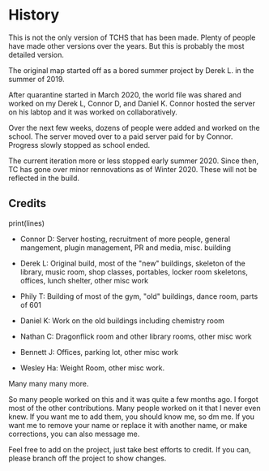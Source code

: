 # History

This is not the only version of TCHS that has been made. Plenty of people have made other versions over the years. But this is probably the most detailed version.

The original map started off as a bored summer project by Derek L. in the summer of 2019.

After quarantine started in March 2020, the world file was shared and worked on my Derek L, Connor D, and Daniel K. Connor hosted the server on his labtop and it was worked on collaboratively.

Over the next few weeks, dozens of people were added and worked on the school. The server moved over to a paid server paid for by Connor. Progress slowly stopped as school ended.

The current iteration more or less stopped early summer 2020. Since then, TC has gone over minor rennovations as of Winter 2020. These will not be reflected in the build.

## Credits

print(lines)
- Connor D: Server hosting, recruitment of more people, general mangement, plugin management, PR and media, misc. building

- Derek L: Original build, most of the "new" buildings, skeleton of the library, music room, shop classes, portables, locker room skeletons, offices, lunch shelter, other misc work

- Phily T: Building of most of the gym, "old" buildings, dance room, parts of 601

- Daniel K: Work on the old buildings including chemistry room

- Nathan C: Dragonflick room and other library rooms, other misc work

- Bennett J: Offices, parking lot, other misc work

- Wesley Ha: Weight Room, other misc work.

Many many many more.

So many people worked on this and it was quite a few months ago. I forgot most of the other contributions. Many people worked on it that I never even knew. If you want me to add them, you should know me, so dm me. If you want me to remove your name or replace it with another name, or make corrections, you can also message me.

Feel free to add on the project, just take best efforts to credit. If you can, please branch off the project to show changes.
